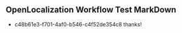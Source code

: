 ## OpenLocalization Workflow Test MarkDown
* c48b61e3-f701-4af0-b546-c4f52de354c8 thanks!

<!--HONumber=Sep16_HO1-->


